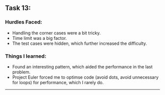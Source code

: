 ## Task 13:
  
  ### Hurdles Faced:
  
  * Handling the corner cases were a bit tricky.
  * Time limit was a big factor.
  * The test cases were hidden, which further increased the difficulty.
  
  ### Things I learned:
  
  * Found an interesting pattern, which aided the performance in the last problem.
  * Project Euler forced me to optimse code (avoid dots, avoid unnecessary for loops) for performance, which I rarely       do.
  
***

